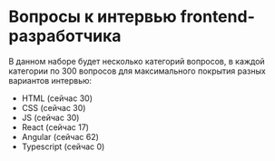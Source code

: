 # Вопросы к интервью frontend-разработчика

В данном наборе будет несколько категорий вопросов, в каждой категории по 300 вопросов для максимального покрытия разных вариантов интервью:
- HTML (сейчас 30)
- CSS (сейчас 30)
- JS (сейчас 30)
- React (сейчас 17)
- Angular (сейчас 62)
- Typescript (сейчас 0)